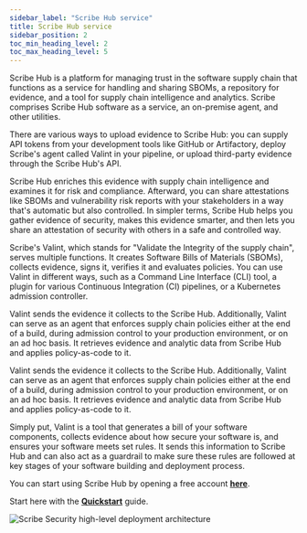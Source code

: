 ```yaml
---
sidebar_label: "Scribe Hub service"
title: Scribe Hub service
sidebar_position: 2
toc_min_heading_level: 2
toc_max_heading_level: 5
---
```


Scribe Hub is a platform for managing trust in the software supply chain that functions as a service for handling and sharing SBOMs, a repository for evidence, and a tool for supply chain intelligence and analytics. Scribe comprises Scribe Hub software as a service, an on-premise agent, and other utilities.

There are various ways to upload evidence to Scribe Hub: you can supply API tokens from your development tools like GitHub or Artifactory, deploy Scribe's agent called Valint in your pipeline, or upload third-party evidence through the Scribe Hub's API.

Scribe Hub enriches this evidence with supply chain intelligence and examines it for risk and compliance. Afterward, you can share attestations like SBOMs and vulnerability risk reports with your stakeholders in a way that's automatic but also controlled. In simpler terms, Scribe Hub helps you gather evidence of security, makes this evidence smarter, and then lets you share an attestation of security with others in a safe and controlled way.

Scribe's Valint, which stands for "Validate the Integrity of the supply chain", serves multiple functions. It creates Software Bills of Materials (SBOMs), collects evidence, signs it, verifies it and evaluates policies. You can use Valint in different ways, such as a Command Line Interface (CLI) tool, a plugin for various Continuous Integration (CI) pipelines, or a Kubernetes admission controller.

Valint sends the evidence it collects to the Scribe Hub. Additionally, Valint can serve as an agent that enforces supply chain policies either at the end of a build, during admission control to your production environment, or on an ad hoc basis. It retrieves evidence and analytic data from Scribe Hub and applies policy-as-code to it.

Valint sends the evidence it collects to the Scribe Hub. Additionally, Valint can serve as an agent that enforces supply chain policies either at the end of a build, during admission control to your production environment, or on an ad hoc basis. It retrieves evidence and analytic data from Scribe Hub and applies policy-as-code to it.

Simply put, Valint is a tool that generates a bill of your software components, collects evidence about how secure your software is, and ensures your software meets set rules. It sends this information to Scribe Hub and can also act as a guardrail to make sure these rules are followed at key stages of your software building and deployment process.

<!-- :::note
Scribe software supply chain security capabilities are concentrated around the CI/CD pipeline and the creation of a docker image as a final product of that pipeline.

If your project doesn't use a CI/CD pipeline and/or doesn't create a docker image as a final product of that pipeline than you'll not be able to use Scribe effectively at this time. 
::: -->

You can start using Scribe Hub by opening a free account **[here](https://scribesecurity.com/scribe-platform-lp/ "Start Using Scribe For Free")**.

Start here with the **[Quickstart](../quick-start/demo "Quickstart - Demo project")** guide.

<img src='../../../img/start/how-scribe-works.jpg' alt='Scribe Security high-level deployment architecture'/>



